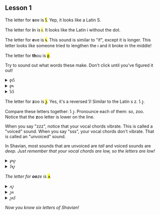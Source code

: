 ## Lesson 1

The letter for <strong>s</strong>ee is <mark>𐑕</mark>. Yep, it looks like a Latin S.

The letter for <strong>i</strong>n is <mark>𐑦</mark>. It looks like the Latin i without the dot.


The letter for <strong>e</strong>ve is <mark>𐑰</mark>. This sound is similar to "if", except it is longer. This letter looks like someone tried to lengthen the 𐑦 and it broke in the middle!


The letter for <strong>th</strong>ou is <mark>𐑞</mark>. 



Try to sound out what words these make. Don't click until you've figured it out!

<details>
    <summary>𐑞𐑦𐑕</summary>
    <p>this</p>
</details>
<details>
    <summary>𐑞𐑰</summary>
    <p>thee</p>
</details>
<details>
    <summary>𐑕𐑦𐑕</summary>
    <p>sis</p>
</details>


The letter for <strong>z</strong>oo is <mark>𐑟</mark>. Yes, it's a reversed 𐑕! Similar to the Latin s z. 𐑕 𐑟.


Compare these letters together: 𐑕 𐑟. Pronounce each of them: so, zoo. Notice that the <strong>z</strong>oo letter is lower on the line.


When you say "zzz", notice that your vocal chords vibrate. This is called a "voiced" sound. When you say "sss", your vocal chords don't vibrate. That is called an "unvoiced" sound.

In Shavian, most sounds that are unvoiced are <em>tall</em> and voiced sounds are <em>deep</dem>. Just remember that your vocal chords are low, so the letters are low!


<details>
    <summary>𐑞𐑰𐑟</summary>
    <p>these</p>
</details>
<details>
    <summary>𐑕𐑰𐑟</summary>
    <p>seize</p>
</details>


The letter for <strong>oo</strong>ze is <mark>𐑵</mark>.



<details>
    <summary>𐑵𐑟</summary>
    <p>ooze</p>
</details>
<details>
    <summary>𐑟𐑵</summary>
    <p>zoo</p>
</details>
<details>
    <summary>𐑟𐑵𐑕</summary>
    <p>Zeus</p>
</details>


Now you know six letters of Shavian!
